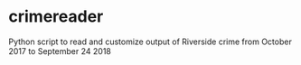 # crimereader
Python script to read and customize output of Riverside crime from October 2017 to September 24 2018
